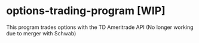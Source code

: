 # options-trading-program [WIP]
This program trades options with the TD Ameritrade API (No longer working due to merger with Schwab)
